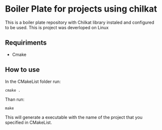 # Boiler Plate for projects using chilkat

This is a boiler plate repository with Chilkat library instaled and configured to be used.
This is project was deverloped on Linux

## Requiriments

 - Cmake

## How to use

In the CMakeList folder run:
```console
cmake .
```
Than run:
```console
make
```
This will generate a executable with the name of the project that you specified in CMakeList.

